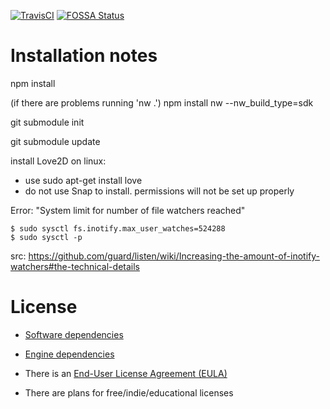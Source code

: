 [![TravisCI](https://travis-ci.org/xharris/blankejs.svg?branch=master)](https://travis-ci.org/github/xharris/blankejs)
[![FOSSA Status](https://app.fossa.com/api/projects/git%2Bgithub.com%2Fxharris%2Fblankejs.svg?type=shield)](https://app.fossa.com/projects/git%2Bgithub.com%2Fxharris%2Fblankejs?ref=badge_shield)

# Installation notes

npm install

(if there are problems running 'nw .') npm install nw --nw_build_type=sdk

git submodule init

git submodule update

install Love2D on linux:

- use sudo apt-get install love
- do not use Snap to install. permissions will not be set up properly

Error: "System limit for number of file watchers reached"

```
$ sudo sysctl fs.inotify.max_user_watches=524288
$ sudo sysctl -p
```

src: https://github.com/guard/listen/wiki/Increasing-the-amount-of-inotify-watchers#the-technical-details

# License

- [Software dependencies](https://github.com/xharris/blankejs/blob/master/package.json)

- [Engine dependencies](https://github.com/xharris/blankejs/blob/master/love2d/license.md)

- There is an [End-User License Agreement (EULA)](https://github.com/xharris/blankejs/blob/master/EULA.txt)

- There are plans for free/indie/educational licenses
